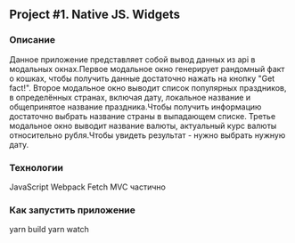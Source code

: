 ## Project #1. Native JS. Widgets

### Описание

Данное приложение представляет собой вывод данных из api в модальных окнах.Первое модальное окно генерирует рандомный факт о кошках, чтобы получить данные достаточно нажать на кнопку "Get fact!". Второе модальное окно выводит список популярных праздников, в определённых странах, включая дату, локальное название и общепринятое название праздника.Чтобы получить информацию достаточно выбрать название страны в выпадающем списке. Третье модальное окно выводит название валюты, актуальный курс валюты относительно рубля.Чтобы увидеть результат - нужно выбрать нужную дату.

### Технологии

JavaScript
Webpack
Fetch 
MVC частично

### Как запустить приложение

yarn build
yarn watch

